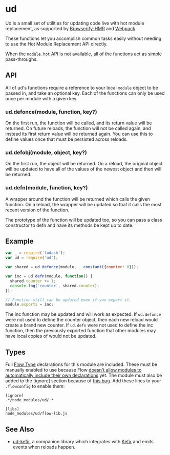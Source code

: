 # ud

Ud is a small set of utilities for updating code live with hot module
replacement, as supported by
[Browserify-HMR](https://github.com/AgentME/browserify-hmr) and
[Webpack](https://webpack.github.io/docs/hot-module-replacement.html).

These functions let you accomplish common tasks easily without needing to use
the Hot Module Replacement API directly.

When the `module.hot` API is not available, all of the functions act as simple
pass-throughs.

## API

All of ud's functions require a reference to your local `module` object to be
passed in, and take an optional key. Each of the functions can only be used
once per module with a given key.

### ud.defonce(module, function, key?)

On the first run, the function will be called, and its return value will be
returned. On future reloads, the function will not be called again, and instead
its first return value will be returned again. You can use this to define
values once that must be persisted across reloads.

### ud.defobj(module, object, key?)

On the first run, the object will be returned. On a reload, the original object
will be updated to have all of the values of the newest object and then will be
returned.

### ud.defn(module, function, key?)

A wrapper around the function will be returned which calls the given function.
On a reload, the wrapper will be updated so that it calls the most recent
version of the function.

The prototype of the function will be updated too, so you can pass a class
constructor to defn and have its methods be kept up to date.

## Example

```javascript
var _ = require('lodash');
var ud = require('ud');

var shared = ud.defonce(module, _.constant({counter: 0}));

var inc = ud.defn(module, function() {
  shared.counter += 1;
  console.log('counter', shared.counter);
});

// Function still can be updated even if you export it.
module.exports = inc;
```

The inc function may be updated and will work as expected. If `ud.defonce` were
not used to define the counter object, then each new reload would create a
brand new counter. If `ud.defn` were not used to define the inc function, then
the previously exported function that other modules may have local copies of
would not be updated.

## Types

Full [Flow Type](http://flowtype.org/) declarations for this module are
included. These must be manually enabled to use because Flow [doesn't allow
modules to automatically include their own
declarations](https://github.com/facebook/flow/issues/593) yet. The module must
also be added to the [ignore] section because of [this
bug](https://github.com/facebook/flow/issues/676).
Add these lines to your `.flowconfig` to enable them:

```
[ignore]
.*/node_modules/ud/.*

[libs]
node_modules/ud/flow-lib.js
```

## See Also

* [ud-kefir](https://github.com/AgentME/ud-kefir), a companion library which
  integrates with [Kefir](https://rpominov.github.io/kefir/) and emits events
  when reloads happen.
